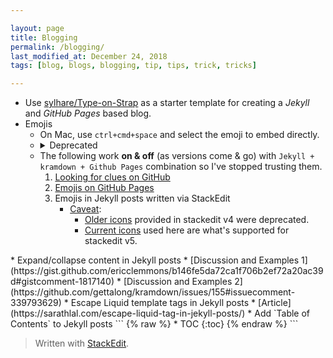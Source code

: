 ```yaml
---

layout: page
title: Blogging
permalink: /blogging/
last_modified_at: December 24, 2018
tags: [blog, blogs, blogging, tip, tips, trick, tricks]

---
```


* Use [sylhare/Type-on-Strap](https://github.com/sylhare/Type-on-Strap#usage) as a starter template for creating a *Jekyll* and *GitHub Pages* based blog.
* Emojis
	* On Mac, use `ctrl+cmd+space` and select the emoji to embed directly.
	* <details> <summary>Deprecated</summary>
	* The following work **on & off** (as versions come & go) with `Jekyll + kramdown + Github Pages` combination so I've stopped trusting them.
		1. [Looking for clues on GitHub](https://github.com/search?q=jemoji+file%3A_config.yml&type=Code)
		2. [Emojis on GitHub Pages](https://help.github.com/articles/emoji-on-github-pages/)
		3. Emojis in Jekyll posts written via StackEdit
			* [Caveat](https://github.com/benweet/stackedit/issues/1133): 
				* [Older icons](https://stackedit.io/res/libs/fontello/demo.html) provided in stackedit v4 were deprecated.
				* [Current icons](https://www.webpagefx.com/tools/emoji-cheat-sheet/) used here are what's supported for stackedit v5.
</details>
* Expand/collapse content in Jekyll posts
	* [Discussion and Examples 1](https://gist.github.com/ericclemmons/b146fe5da72ca1f706b2ef72a20ac39d#gistcomment-1817140)
	* [Discussion and Examples 2](https://github.com/gettalong/kramdown/issues/155#issuecomment-339793629)
* Escape Liquid template tags in Jekyll posts
	* [Article](https://sarathlal.com/escape-liquid-tag-in-jekyll-posts/)
* Add `Table of Contents` to Jekyll posts
	```
	{% raw %}
	* TOC
	{:toc}
	{% endraw %}
	```

> Written with [StackEdit](https://stackedit.io/).
<!--stackedit_data:
eyJoaXN0b3J5IjpbLTIwNTc2NzM0NDRdfQ==
-->